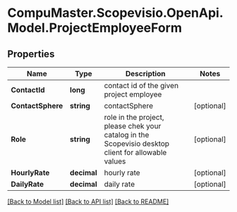 
# CompuMaster.Scopevisio.OpenApi.Model.ProjectEmployeeForm

## Properties

Name | Type | Description | Notes
------------ | ------------- | ------------- | -------------
**ContactId** | **long** | contact id of the given project employee | 
**ContactSphere** | **string** | contactSphere | [optional] 
**Role** | **string** | role in the project, please chek your catalog in the Scopevisio desktop client for allowable values | [optional] 
**HourlyRate** | **decimal** | hourly rate | [optional] 
**DailyRate** | **decimal** | daily rate | [optional] 

[[Back to Model list]](../README.md#documentation-for-models)
[[Back to API list]](../README.md#documentation-for-api-endpoints)
[[Back to README]](../README.md)

